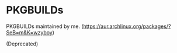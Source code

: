 # PKGBUILDs
PKGBUILDs maintained by me. (https://aur.archlinux.org/packages/?SeB=m&K=wzyboy)

(Deprecated)
